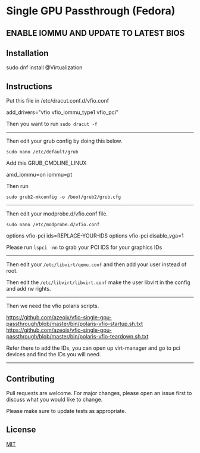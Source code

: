 # Single GPU Passthrough (Fedora)

## ENABLE IOMMU AND UPDATE TO LATEST BIOS

## Installation

sudo dnf install @Virtualization

## Instructions
Put this file in /etc/dracut.conf.d/vfio.conf

add_drivers="vfio vfio_iommu_type1 vfio_pci"

Then you want to run `sudo dracut -f`

----------------------------------------

Then edit your grub config by doing this below.

`sudo nano /etc/default/grub`

Add this GRUB_CMDLINE_LINUX

amd_iommu=on iommu=pt

Then run

`sudo grub2-mkconfig -o /boot/grub2/grub.cfg`

----------------------------------------

Then edit your modprobe.d/vfio.conf file.

`sudo nano /etc/modprobe.d/vfio.conf`

options vfio-pci ids=REPLACE-YOUR-IDS
options vfio-pci disable_vga=1

Please run `lspci -nn` to grab your PCI IDS for your graphics IDs

---------------------------------------

Then edit your `/etc/libvirt/qemu.conf` and then add your user instead of root.

Then edit the `/etc/libvirt/libvirt.conf` make the user libvirt in the config and add rw rights.

---------------------------------------

Then we need the vfio polaris scripts.

https://github.com/azeoix/vfio-single-gpu-passthrough/blob/master/bin/polaris-vfio-startup.sh.txt
https://github.com/azeoix/vfio-single-gpu-passthrough/blob/master/bin/polaris-vfio-teardown.sh.txt

Refer there to add the IDs, you can open up virt-manager and go to pci devices and find the IDs you will need.

--------------------------------

## Contributing
Pull requests are welcome. For major changes, please open an issue first to discuss what you would like to change.

Please make sure to update tests as appropriate.

## License
[MIT](https://choosealicense.com/licenses/mit/)